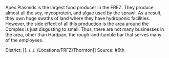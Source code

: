 Apex Plasmids is the largest food producer in the FREZ. They produce almost all the soy, mycoprotein, and algae used by the sprawl. As a result, they own huge swaths of land where they have hydroponic facilities. However, the side effect of all this production is the area around the Complex is just disgusting to smell. Thus, there are not many businesses in the area, other than Hardpan, the rough-and-tumble bar that serves many of the employees.

District: [[../../../Locations/FRFZ/Thornton]]
Source: #6th
